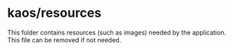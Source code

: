 # kaos/resources

This folder contains resources (such as images) needed by the application. This file can
be removed if not needed.

